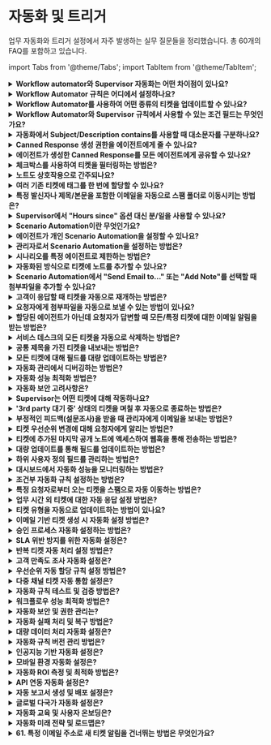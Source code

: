 # 자동화 및 트리거

업무 자동화와 트리거 설정에서 자주 발생하는 실무 질문들을 정리했습니다. 총 60개의 FAQ를 포함하고 있습니다.

import Tabs from '@theme/Tabs';
import TabItem from '@theme/TabItem';

<details>
<summary><strong>Workflow automator와 Supervisor 자동화는 어떤 차이점이 있나요?</strong></summary>

<div>

**Workflow Automator:**
- 티켓 생성, 업데이트 등 특정 이벤트가 발생할 때 즉시 동작하는 자동화 엔진
- 설정한 조건에 맞는 상황에서 자동으로 지정된 액션을 실행

**Supervisor 자동화:**
- 모든 티켓을 1시간마다 스캔하여 동작
- 시간 경과에 따른 자동화 처리에 특화
- "일정 시간 후" 조건을 기반으로 한 업데이트에 활용

</div>
</details>

<details>
<summary><strong>Workflow Automator 규칙은 어디에서 설정하나요?</strong></summary>

<div>

Workflow Automator 설정 방법:

1. **Admin** > **Automation & Productivity** > **Automation** > **Workflow Automator**로 이동
2. **New Rule** 클릭하여 새 규칙 생성
3. 이벤트, 조건, 액션 설정
4. 규칙 저장 후 활성화

</div>
</details>

<details>
<summary><strong>Workflow Automator를 사용하여 어떤 종류의 티켓을 업데이트할 수 있나요?</strong></summary>

<div>

Workflow Automator로 다음과 같은 티켓 업데이트가 가능합니다:

- **상태 변경**: 열림, 진행중, 해결됨 등
- **우선순위 설정**: 낮음, 보통, 높음, 긴급
- **담당자 지정**: 특정 에이전트나 그룹에 할당
- **카테고리 설정**: 사전 정의된 카테고리로 분류
- **태그 추가**: 식별 및 필터링용 태그
- **사용자 정의 필드 업데이트**: 비즈니스 요구에 맞는 필드
- **노트 추가**: 공개 또는 비공개 노트
- **이메일 알림 발송**: 관련자에게 알림

</div>
</details>

<details>
<summary><strong>Workflow Automator와 Supervisor 규칙에서 사용할 수 있는 조건 필드는 무엇인가요?</strong></summary>

<div>

주요 조건 필드들:

**티켓 관련:**
- Subject (제목)
- Description (설명)  
- Status (상태)
- Priority (우선순위)
- Category (카테고리)
- Sub-category (하위 카테고리)
- Source (소스)
- Tags (태그)

**요청자 관련:**
- Requester Email (요청자 이메일)
- Requester Department (요청자 부서)
- Requester Location (요청자 위치)

**에이전트 관련:**
- Agent (담당 에이전트)
- Agent Group (에이전트 그룹)

**시간 관련:**
- Created Date (생성일)
- Updated Date (업데이트일)
- Hours since last update (마지막 업데이트 이후 시간)

</div>
</details>

<details>
<summary><strong>자동화에서 Subject/Description contains를 사용할 때 대소문자를 구분하나요?</strong></summary>

<div>

네, "Subject/Description contains" 조건을 사용할 때 입력한 텍스트는 **대소문자를 구분**합니다.

예를 들어:
- "Password" 와 "password"는 서로 다른 것으로 인식됩니다
- "Reset" 와 "reset"도 다르게 처리됩니다

대소문자 구분 없이 검색하려면 가능한 모든 변형을 조건에 포함하거나, "Has any of these words" 옵션을 고려해보세요.

</div>
</details>

<details>
<summary><strong>Canned Response 생성 권한을 에이전트에게 줄 수 있나요?</strong></summary>

<div>

네, 가능합니다:

**개인 Canned Response:**
- SD agent 역할을 가진 에이전트는 개인용 canned response를 생성할 수 있습니다

**공용 Canned Response 관리:**
- 일부 에이전트에게 헬프데스크용 canned response 생성 권한을 주려면:
  1. 사용자 정의 역할을 생성합니다
  2. "Manage Canned responses" 권한을 부여합니다
  3. 해당 역할을 원하는 에이전트에게 할당합니다

</div>
</details>

<details>
<summary><strong>에이전트가 생성한 Canned Response를 모든 에이전트에게 공유할 수 있나요?</strong></summary>

<div>

네, 관리자는 Canned Response의 가시성 설정을 기반으로 공유할 수 있습니다:

- **가시성 설정에 따라** 관리자가 특정 에이전트 그룹이나 모든 에이전트와 공유 가능
- 자세한 정보는 [Canned Response 생성 가이드](https://support.freshservice.com/support/solutions/articles/157147-creating-common-reply-templates-with-canned-responses)를 참조하세요

</div>
</details>

<details>
<summary><strong>체크박스를 사용하여 티켓을 필터링하는 방법은?</strong></summary>

<div>

체크박스를 사용한 티켓 필터링 방법:

1. **Tickets** 아이콘을 클릭하고 **List**를 선택합니다
2. 티켓 목록 페이지 오른쪽의 **Filter section**에서 검색 옵션을 찾습니다
3. 필터 기준에 따라 해당 체크박스를 클릭합니다
4. **Apply filters**를 클릭하여 필터링된 티켓을 확인합니다

자세한 필터 뷰 생성 정보는 [티켓 필터링 가이드](https://support.freshservice.com/en/support/solutions/articles/154774)를 참조하세요.

</div>
</details>

<details>
<summary><strong>노트도 상호작용으로 간주되나요?</strong></summary>

<div>

네, **요청자에게 보이는 모든 커뮤니케이션은 상호작용으로 간주됩니다**.

예시:
- 에이전트가 티켓에 공개 노트를 추가하여 요청자에게 추가 정보를 요청
- 요청자가 에이전트의 노트에 응답
- 이 모든 과정이 상호작용으로 기록됩니다

이는 요청자와 에이전트 간의 커뮤니케이션 기록을 추적하고, 티켓에서 발생한 모든 상호작용의 명확한 기록을 제공하는 데 도움이 됩니다.

</div>
</details>

<details>
<summary><strong>여러 기존 티켓에 태그를 한 번에 할당할 수 있나요?</strong></summary>

<div>

네, 가능합니다:

1. 티켓 목록 뷰에서 티켓을 필터링합니다
2. **대량 작업(Bulk actions)**을 사용합니다
3. **한 번에 최대 30개 티켓**에 태그를 설정할 수 있습니다

이 기능을 통해 여러 티켓을 효율적으로 관리하고 분류할 수 있습니다.

</div>
</details>

<details>
<summary><strong>특정 발신자나 제목/본문을 포함한 이메일을 자동으로 스팸 폴더로 이동시키는 방법은?</strong></summary>

<div>

이메일을 스팸 폴더로 자동 이동시키려면 Workflow Automator를 생성하세요:

1. **Admin** > **Automation & Productivity** > **Automation** > **Workflow Automator**로 이동
2. 이벤트를 **Ticket is Raised**로 설정
3. 조건 섹션에서:
   - **Subject or Description, contains** (또는 **Has any of these words**)를 설정하고 해당 키워드 제공
   - 특정 이메일 주소로 필터링하려면: **Requester fields.Requester email**, **is** - 특정 이메일 주소 제공
4. 액션 섹션에서 **Mark ticket as Spam** 선택

이 규칙에 따라 지정된 키워드가 포함된 이메일이 스팸으로 표시됩니다.

</div>
</details>

<details>
<summary><strong>Supervisor에서 "Hours since" 옵션 대신 분/일을 사용할 수 있나요?</strong></summary>

<div>

아니요, Supervisor 규칙 조건에서는 **분/일 단위를 제공할 수 없습니다**.

이유:
- Supervisor는 **매시간 실행**되므로
- 조건은 시간의 배수로 제공되어야 합니다

따라서 모든 조건은 시간 단위로만 설정할 수 있습니다.

</div>
</details>

<details>
<summary><strong>Scenario Automation이란 무엇인가요?</strong></summary>

<div>

Scenario Automation은 **한 번의 클릭으로 여러 티켓 업데이트를 수행**할 수 있는 기능입니다.

**용도:**
- 반복되는 시나리오를 빠르게 처리
- 여러 작업을 한 번에 실행

**예시:**
- "티켓을 인시던트로 표시"
- "인시던트 관리팀에 할당"
- 이 모든 작업을 한 번의 클릭으로 수행

</div>
</details>

<details>
<summary><strong>에이전트가 개인 Scenario Automation을 설정할 수 있나요?</strong></summary>

<div>

네, 가능합니다:

자동화 생성 시 **Available for** 옵션에서 가시성을 **"Myself"**로 설정하면 개인용 시나리오 자동화를 만들 수 있습니다.

이를 통해 각 에이전트는 자신만의 맞춤형 자동화 워크플로우를 구성할 수 있습니다.

</div>
</details>

<details>
<summary><strong>관리자로서 Scenario Automation을 설정하는 방법은?</strong></summary>

<div>

관리자 Scenario Automation 설정 단계:

1. **Admin** > **Automations & Productivity** > **Automations** > **Scenario Automator**로 이동
2. **New Rule** 버튼 클릭
3. 시나리오 **이름**과 **설명** 제공
4. 자동화가 수행할 **액션** 선택
   - 예: 티켓 우선순위를 "높음"으로 설정, "서비스데스크 모니터링팀"에 할당
5. **가시성** 설정:
   - "Myself": 개인용
   - "All agents": 모든 에이전트
   - "Agents in group": 특정 그룹 에이전트만
6. **Save** 클릭

자세한 정보는 [시나리오 자동화 생성 가이드](https://support.freshservice.com/en/support/solutions/articles/157144)를 참조하세요.

</div>
</details>

<details>
<summary><strong>시나리오를 특정 에이전트로 제한하는 방법은?</strong></summary>

<div>

시나리오 제한 방법:

1. **특정 에이전트 그룹으로 제한**: 시나리오 가시성을 특정 에이전트 그룹으로 설정
2. **개인용으로 설정**: 시나리오를 자신에게만 보이도록 설정하여 다른 에이전트가 볼 수 없게 함

이를 통해 시나리오 접근 권한을 세밀하게 제어할 수 있습니다.

</div>
</details>

<details>
<summary><strong>자동화된 방식으로 티켓에 노트를 추가할 수 있나요?</strong></summary>

<div>

네, Workflow Automator를 사용하여 가능합니다:

1. 조건을 구성합니다
2. 액션에서 **"Add a Note"**를 설정합니다
3. 노트 유형을 선택할 수 있습니다:
   - **공개 노트**: 요청자가 볼 수 있음
   - **비공개 노트**: 에이전트만 볼 수 있음

이를 통해 특정 조건이 충족될 때 자동으로 노트가 추가됩니다.

</div>
</details>

<details>
<summary><strong>Scenario Automation에서 "Send Email to..." 또는 "Add Note"를 선택할 때 첨부파일을 추가할 수 있나요?</strong></summary>

<div>

아니요, **시나리오 자동화를 통해 이메일을 보내거나 노트를 추가할 때는 첨부파일이 지원되지 않습니다**.

첨부파일이 필요한 경우 수동으로 처리하거나 다른 방법을 고려해야 합니다.

</div>
</details>

<details>
<summary><strong>고객이 응답할 때 티켓을 자동으로 재개하는 방법은?</strong></summary>

<div>

Freshservice에는 **기본 시스템 규칙**이 있어 요청자가 티켓에 응답할 때 자동으로 티켓을 재개합니다.

이 규칙은 다음에서 확인할 수 있습니다:
**Admin** > **Workflow Automator** > **"Reopen tickets when the requester responds"**

이 기본 규칙이 활성화되어 있으면 고객 응답 시 자동으로 티켓이 재개됩니다.

</div>
</details>

<details>
<summary><strong>요청자에게 첨부파일을 자동으로 보낼 수 있는 방법이 있나요?</strong></summary>

<div>

네, **Canned Response**를 사용하여 가능합니다:

1. Canned Response 생성 시 첨부파일 업로드 옵션을 지원합니다
2. 에이전트가 티켓에 해당 Canned Response를 삽입하면:
   - 이메일과 함께 첨부파일이 전송됩니다
   - Canned Response에 포함된 첨부파일이 자동으로 포함됩니다

이 방법을 통해 자주 사용되는 첨부파일을 효율적으로 전송할 수 있습니다.

</div>
</details>

<details>
<summary><strong>할당된 에이전트가 아닌데 요청자가 답변할 때 모든/특정 티켓에 대한 이메일 알림을 받는 방법은?</strong></summary>

<div>

특정 티켓에 **Watcher**로 추가되면 이메일 알림을 받을 수 있습니다:

1. 티켓 내부의 **별 아이콘**을 클릭합니다
2. 이렇게 하면 해당 티켓의 Watcher로 추가됩니다
3. 할당된 에이전트가 아니어도 티켓의 모든 업데이트에 대해 이메일로 자동 알림을 받습니다

이는 특정 티켓을 모니터링하거나 관심 있는 이슈를 추적할 때 유용합니다.

</div>
</details>

<details>
<summary><strong>서비스 데스크의 모든 티켓을 자동으로 삭제하는 방법은?</strong></summary>

<div>

헬프데스크에서 티켓을 삭제하는 4가지 방법:

## 1. 대량 업데이트
1. **티켓 목록 뷰**로 이동하여 삭제할 티켓 선택
2. ... 메뉴에서 **Delete** 클릭
3. 작업을 **확인**하면 선택된 티켓들이 삭제됩니다

**참고**: 대량 업데이트로는 최대 30개 티켓까지 삭제 가능합니다.

## 2. Supervisor 규칙
1. **Admin** > **Automation & Productivity** > **Automation** > **Supervisor Rules** 클릭
2. **New Rule** 버튼 선택
3. 규칙의 **이름**과 **설명** 입력
4. 이 규칙의 트리거가 될 **조건** 생성
5. 모든 조건이 일치해야 하는지 또는 하나의 조건만으로 충분한지 지정
6. **Action** 섹션에서 드롭다운 목록에서 **Delete the Ticket** 작업 추가
7. 규칙을 **저장**하면 일치하는 모든 티켓이 삭제됩니다

**참고**: Supervisor는 지난 30일 동안 업데이트된 티켓에 대해 매시간 실행됩니다.

## 3. 예약된 워크플로우
1. **Admin** > **Automation & Productivity** > **Automation** > **Workflow Automator** 클릭
2. **New Workflow** > **Scheduled Workflow** 선택
3. 규칙의 **이름**과 **설명** 입력
4. 특정 시간이나 빈도로 워크플로우 실행 예약
5. 이 규칙의 트리거가 될 **조건** 생성
6. **Action** 섹션에서 드롭다운 목록에서 **Delete the Ticket** 작업 추가
7. 워크플로우를 저장하고 **활성화**하면 일치하는 모든 티켓이 자동으로 삭제됩니다

## 4. API
Freshservice API를 사용하여 티켓을 삭제할 수도 있습니다. [API 문서](https://api.freshservice.com/v2/#delete_a_ticket)를 참조하세요.

</div>
</details>

<details>
<summary><strong>공통 제목을 가진 티켓을 내보내는 방법은?</strong></summary>

<div>

시스템에서 공통 제목을 가진 모든 티켓을 자동으로 내보내는 것은 불가능하지만, 다음과 같은 방법을 사용할 수 있습니다:

1. **목록 뷰에서 모든 티켓을 내보냅니다**
2. **결과 내보내기 파일에서** 원하는 제목을 가진 티켓들을 필터링합니다

이 방법을 통해 특정 제목 패턴을 가진 티켓들을 식별하고 관리할 수 있습니다.

</div>
</details>

<details>
<summary><strong>모든 티켓에 대해 필드를 대량 업데이트하는 방법은?</strong></summary>

<div>

모든 티켓의 필드를 대량 업데이트하는 방법:

1. **티켓 목록 뷰**로 이동합니다
2. 업데이트할 **티켓들을 선택**합니다 (최대 30개)
3. **대량 작업** 메뉴를 사용합니다
4. 변경하고자 하는 **필드를 선택하고 새 값을 설정**합니다
5. **변경사항을 적용**합니다

**제한사항**: 한 번에 최대 30개 티켓만 대량 업데이트가 가능합니다.

더 많은 티켓을 처리해야 하는 경우 Supervisor 규칙이나 예약된 워크플로우를 고려하세요.

</div>
</details>

<details>
<summary><strong>자동화 관리에서 디버깅하는 방법은?</strong></summary>

<div>

자동화 디버깅을 위한 방법들:

## 1. 자동화 로그 확인
- **Admin** > **Automation & Productivity** > **Automation**에서 각 자동화 규칙의 실행 로그를 확인합니다

## 2. 테스트 티켓 생성
- 자동화 조건을 만족하는 테스트 티켓을 생성하여 규칙이 올바르게 작동하는지 확인합니다

## 3. 조건 검토
- 자동화 규칙의 조건이 너무 제한적이거나 넓지 않은지 확인합니다
- 대소문자 구분, 정확한 텍스트 매칭 등을 점검합니다

## 4. 순서와 우선순위
- 여러 자동화 규칙이 동시에 적용될 때의 실행 순서를 확인합니다

## 5. 권한 확인
- 자동화를 실행하는 데 필요한 권한이 올바르게 설정되어 있는지 확인합니다

</div>
</details>

<details>
<summary><strong>자동화 성능 최적화 방법은?</strong></summary>

<div>

자동화 성능을 최적화하는 방법들:

## 1. 조건 최적화
- **구체적인 조건 사용**: 너무 광범위한 조건보다는 구체적인 조건을 설정합니다
- **필요한 조건만 추가**: 불필요한 조건은 제거하여 처리 속도를 향상시킵니다

## 2. 자동화 수 관리
- **중복 자동화 제거**: 비슷한 기능의 자동화는 통합합니다
- **사용하지 않는 자동화 비활성화**: 더 이상 필요하지 않은 규칙은 비활성화합니다

## 3. 실행 시점 최적화
- **Workflow Automator**: 즉시 실행이 필요한 작업
- **Supervisor**: 시간 기반 처리가 적합한 작업
- **Scheduled Workflow**: 정기적인 대량 처리 작업

## 4. 모니터링
- 정기적으로 자동화 로그를 검토하여 성능 이슈를 식별합니다
- 처리 시간이 오래 걸리는 규칙을 찾아 최적화합니다

</div>
</details>

<details>
<summary><strong>자동화 보안 고려사항은?</strong></summary>

<div>

자동화 설정 시 보안 고려사항:

## 1. 권한 관리
- **최소 권한 원칙**: 자동화에 필요한 최소한의 권한만 부여합니다
- **역할 기반 접근**: 사용자 역할에 따라 자동화 설정 권한을 제한합니다

## 2. 데이터 보호
- **민감한 정보 처리**: 자동화를 통해 민감한 데이터가 노출되지 않도록 주의합니다
- **로깅 제한**: 중요한 정보가 로그에 기록되지 않도록 설정합니다

## 3. 액세스 제어
- **Scenario Automation 가시성**: 적절한 에이전트 그룹에만 접근 권한을 부여합니다
- **관리자 승인**: 중요한 자동화는 관리자 승인 후 활성화합니다

## 4. 모니터링
- **자동화 활동 추적**: 누가 언제 어떤 자동화를 실행했는지 모니터링합니다
- **이상 행동 감지**: 비정상적인 자동화 실행 패턴을 식별합니다

## 5. 백업과 복구
- **자동화 설정 백업**: 중요한 자동화 설정을 정기적으로 백업합니다
- **복구 계획**: 자동화 오작동 시 신속한 복구 방안을 준비합니다

</div>
</details>

<details>
<summary><strong>Supervisor는 어떤 티켓에 대해 작동하나요?</strong></summary>

<div>

Supervisor는 다음 조건을 만족하는 티켓에 대해 작동합니다:

- **지난 30일 동안 업데이트된** 모든 티켓
- **Supervisor 규칙의 조건을 충족**하는 티켓

Supervisor는 매시간 실행되어 이러한 조건을 확인하고 해당하는 티켓에 지정된 액션을 수행합니다.

</div>
</details>

<details>
<summary><strong>'3rd party 대기 중' 상태의 티켓을 며칠 후 자동으로 종료하는 방법은?</strong></summary>

<div>

다음과 같이 Supervisor 규칙을 생성할 수 있습니다:

1. 티켓의 **상태를 확인하는 조건** 추가
2. **에이전트가 응답한 지 얼마나 되었는지 확인하는 추가 조건** 설정
3. 액션을 **"Close the ticket"**으로 설정

이를 통해 특정 기간 동안 응답이 없는 'Waiting on 3rd party' 상태의 티켓을 자동으로 종료할 수 있습니다.

</div>
</details>

<details>
<summary><strong>부정적인 피드백(설문조사)을 받을 때 관리자에게 이메일을 보내는 방법은?</strong></summary>

<div>

Workflow Automator에서 다음과 같이 설정할 수 있습니다:

1. **Admin** → **Workflow Automator** → **New ticket automator**로 이동
2. 이벤트를 **"Customer Satisfaction rating is Negative"**로 설정
3. 액션 블록을 추가하고 **"Send email to agent"** 선택
4. 관리자의 프로필을 선택

이렇게 설정하면 고객 만족도 평가가 부정적일 때 자동으로 관리자에게 알림이 전송됩니다.

</div>
</details>

<details>
<summary><strong>티켓 우선순위 변경에 대해 요청자에게 알리는 방법은?</strong></summary>

<div>

다음 단계를 따라 자동화 규칙을 설정하세요:

1. **Admin** > **Automation & Productivity** > **Automation** > **Workflow Automator** → **New automator**로 이동
2. **Event based automator** 옵션 선택
3. **Event**를 **"Priority is changed from Any to Any"**로 설정
4. **액션** 블록을 추가하고 **"Send email to Requester"** 선택
5. 요청자에게 전송할 이메일 알림 내용을 설정
6. 규칙을 **활성화**

<img src="https://s3.amazonaws.com/cdn.freshdesk.com/data/helpdesk/attachments/production/50008056154/original/ftIh5yMfV4kU2Ksfas5Mh4vH_XQCxI2eqg.gif?1680774611" style={{width: "auto"}} className="fr-dib" alt="Notifying the requester about a change in ticket priority." />

</div>
</details>

<details>
<summary><strong>티켓에 추가된 마지막 공개 노트에 액세스하여 웹훅을 통해 전송하는 방법은?</strong></summary>

<div>

웹훅을 사용하여 티켓에 추가된 마지막 공개 노트에 액세스하려면:

**`{`{`ticket.latest_public_comment`}`}` 플레이스홀더**를 웹훅 페이로드에 사용하세요.

웹훅이 트리거될 때 이 플레이스홀더가 티켓에 추가된 마지막 공개 노트로 교체되어 해당 정보가 페이로드에 포함됩니다.

<img src="https://s3.amazonaws.com/cdn.freshdesk.com/data/helpdesk/attachments/production/50008256214/original/qjMeAb70frdfDVOeGUoebDrIFMXbqXDR_A.gif?1683090136" style={{width: "698px", display: "block", float: "none", verticalAlign: "top", margin: "5px auto", textAlign: "center"}} className="fr-dib" alt="Accessing the last added public note to a ticket via webhook" />

**예시 사용 사례:**
공개 노트가 티켓에 추가될 때마다 Slack 채널에 알림을 보내는 웹훅에서 `{`{`ticket.latest_public_comment`}`}` 플레이스홀더를 페이로드에 포함하면 마지막 공개 노트가 알림에 포함됩니다.

이를 통해 팀이 시스템 간 전환 없이 Freshservice의 최신 개발 사항을 파악할 수 있습니다.

</div>
</details>

<details>
<summary><strong>대량 업데이트를 통해 필드를 업데이트하는 방법은?</strong></summary>

<div>

필드를 대량 업데이트하는 방법:

1. **티켓 목록 뷰**로 이동합니다
2. 업데이트할 **최대 30개의 티켓을 선택**합니다
3. **대량 작업(Bulk Actions)** 메뉴를 클릭합니다
4. 업데이트하고자 하는 **필드를 선택**하고 **새 값을 입력**합니다
5. **변경사항을 적용**합니다

**제한사항**: 한 번에 최대 30개 티켓까지만 대량 업데이트할 수 있습니다.

대량 업데이트를 통해 다음과 같은 필드들을 수정할 수 있습니다:
- 상태 (Status)
- 우선순위 (Priority)  
- 담당자 (Agent)
- 그룹 (Group)
- 태그 (Tags)
- 사용자 정의 필드

</div>
</details>

<details>
<summary><strong>하위 사용자 정의 필드를 관리하는 방법은?</strong></summary>

<div>

하위 사용자 정의 필드 관리:

## 1. 종속 필드 설정
- **상위 필드**와 **하위 필드** 간의 종속 관계를 설정합니다
- 상위 필드의 값에 따라 하위 필드의 옵션이 동적으로 변경됩니다

## 2. 조건부 표시
- 특정 조건이 충족될 때만 하위 필드가 표시되도록 설정할 수 있습니다
- 폼의 복잡성을 줄이고 사용자 경험을 개선합니다

## 3. 비즈니스 규칙 적용
- 하위 필드에 대한 유효성 검사 및 자동화 규칙을 설정합니다
- 데이터 일관성을 보장하고 오류를 방지합니다

## 4. 업데이트 및 유지보수
- 정기적으로 하위 필드의 옵션과 규칙을 검토하고 업데이트합니다
- 비즈니스 요구사항 변경에 따라 적절히 조정합니다

</div>
</details>

<details>
<summary><strong>대시보드에서 자동화 성능을 모니터링하는 방법은?</strong></summary>

<div>

자동화 성능 모니터링을 위한 대시보드 활용:

## 1. 자동화 실행 메트릭
- **실행 횟수**: 각 자동화 규칙의 실행 빈도 추적
- **성공률**: 성공적으로 완료된 자동화의 비율
- **오류율**: 실패한 자동화 실행의 비율과 원인

## 2. 티켓 처리 효율성
- **자동화를 통한 티켓 처리 시간 단축**
- **수동 개입이 필요한 티켓 비율**
- **자동화로 해결된 티켓 비율**

## 3. 성능 지표
- **평균 응답 시간**: 자동화를 통한 티켓 응답 속도
- **해결 시간**: 자동화가 티켓 해결에 미치는 영향
- **고객 만족도**: 자동화된 프로세스에 대한 고객 피드백

## 4. 리소스 사용률
- **시스템 리소스 사용량**: 자동화로 인한 시스템 부하
- **에이전트 시간 절약**: 자동화를 통해 절약된 에이전트 작업 시간

</div>
</details>

<details>
<summary><strong>조건부 자동화 규칙 설정하는 방법은?</strong></summary>

<div>

조건부 자동화 규칙 설정 방법:

## 1. 복합 조건 설정
- **AND 조건**: 모든 조건이 충족되어야 실행
- **OR 조건**: 하나 이상의 조건이 충족되면 실행
- 복잡한 비즈니스 로직 구현 가능

## 2. 조건 유형
**필드 기반 조건:**
- 티켓 필드 값 확인
- 사용자 정의 필드 값 확인
- 시간 기반 조건

**상태 기반 조건:**
- 티켓 상태 변경 감지
- 우선순위 변경 감지
- 담당자 변경 감지

## 3. 중첩 조건
- 조건 그룹을 만들어 복잡한 로직 구성
- 괄호를 사용한 조건 우선순위 설정
- 다단계 조건 검증

## 4. 동적 조건
- 플레이스홀더를 사용한 동적 값 비교
- 현재 시간과 필드 값 비교
- 계산된 값을 조건으로 사용

## 5. 예외 처리
- 조건 불일치 시 대체 액션 설정
- 오류 발생 시 알림 설정
- 조건 평가 실패 시 로깅

</div>
</details>

<details>
<summary><strong>특정 요청자로부터 오는 티켓을 스팸으로 자동 이동하는 방법은?</strong></summary>

<div>

특정 요청자의 티켓을 스팸으로 자동 이동하는 방법:

## 1. 요청자 삭제 방법
가장 간단한 방법은 요청자 페이지에서 해당 요청자를 삭제하는 것입니다. 삭제 후 해당 사용자의 모든 이메일이 자동으로 스팸으로 리디렉션됩니다.

## 2. 워크플로우 자동화 구성
**자동화 규칙 설정:**
- 관리자 > 자동화 및 생산성 > 자동화 > 워크플로우 자동화 > 새 자동화
- 이벤트: "티켓이 생성됨"으로 설정
- 조건 블록 추가: "티켓 필드.발신 이메일이 [요청자 이메일 주소]"
- 액션 블록 추가: "스팸으로 표시" 선택
- 워크플로우 저장 및 활성화

## 3. 자동화 효과
이 설정이 완료되면 지정된 요청자의 이메일 주소에서 티켓이 생성될 때마다 자동으로 스팸으로 표시됩니다.

## 4. 활용 사례
- 스팸 티켓 자동 필터링
- 빈번한 스팸 요청자 식별 및 자동 처리
- 시스템 자동화를 통한 관리 효율성 향상

## 5. 추가 고려사항
- 정당한 요청자가 실수로 차단되지 않도록 주의
- 정기적인 스팸 규칙 검토 필요
- 차단된 요청자에 대한 대안 연락 방법 제공

</div>
</details>

<details>
<summary><strong>업무 시간 외 티켓에 대한 자동 응답 설정 방법은?</strong></summary>

<div>

업무 시간 외 티켓에 대한 자동 응답 설정:

## 1. 자동화 워크플로우 생성
**기본 설정:**
- 관리자 > 자동화 및 생산성 > 자동화 > 새 자동화 > 이벤트 기반 워크플로우
- 이벤트: "티켓이 생성됨"으로 설정
- 조건 블록을 워크플로우에 드래그 앤 드롭

## 2. 조건 설정
**업무 시간 외 조건:**
- "티켓 필드.업무 시간 외에 생성됨" 조건 설정
- 해당 조건 선택 및 구성

## 3. 액션 설정
**자동 응답 구성:**
- 액션 블록 추가: "요청자에게 이메일 발송" 선택
- 브랜드 보이스에 맞게 자동 응답 메시지 커스터마이징
- 업무 시간 중 응답 예정임을 안내하는 내용 포함

## 4. 워크플로우 활성화
- 워크플로우 저장 및 활성화
- 설정 완료 후 업무 시간 외 생성된 티켓에 자동 응답 발송

## 5. 메시지 효과
고객은 문의가 접수되었으며 업무 시간 중에 처리될 예정임을 즉시 확인할 수 있어 브랜드 신뢰도가 향상됩니다.

## 6. 추가 고려사항
- 업무 시간 설정의 정확성 확인
- 긴급 상황 대응 방법 안내
- 다국가 서비스 시 시간대 고려

</div>
</details>

<details>
<summary><strong>티켓 유형을 자동으로 업데이트하는 방법이 있나요?</strong></summary>

<div>

티켓 유형 자동 업데이트를 위한 다양한 방법:

## 1. 수퍼바이저 규칙 사용
**자동 실행 규칙:**
- Freshservice에서 수퍼바이저 규칙 생성
- 규칙에 대한 조건 및 티켓 유형 업데이트 액션 지정
- 규칙 저장 및 활성화

**제한사항:**
- 지난 30일 내에 생성되거나 업데이트된 티켓에만 적용
- 매시간 자동 실행되는 규칙

## 2. 예약된 워크플로우 사용
**정기 실행 워크플로우:**
- Freshservice에서 예약된 워크플로우 생성
- 워크플로우에 대한 조건 및 티켓 유형 업데이트 액션 지정
- 워크플로우 저장 및 활성화

**제한사항:**
- 기본 조건 노드에 "모든/일부 조건 일치" 없음
- 기본 조건에 대해 NO 조건 액션 노드 구성 불가
- 삭제된 자산, 6개월 이상 업데이트되지 않은 티켓 등 제외

## 3. 시나리오 자동화 사용
**수동 실행 자동화:**
- 티켓 유형 업데이트를 위한 시나리오 자동화 생성
- 티켓 목록 보기에서 업데이트할 티켓 선택
- 해당 티켓에 실행할 시나리오 자동화 선택
- "시나리오 실행" 클릭

## 4. 기본 유형 할당 규칙
**Freshservice 기본 동작:**
- 이메일 및 새 인시던트 양식: "인시던트" 유형 할당
- 서비스 카탈로그에서 생성: "서비스 요청" 유형 할당

## 5. 자동화 전략
- 티켓 내용 분석을 통한 자동 분류
- 요청자 정보 기반 유형 할당
- 시간대별 자동 유형 조정

</div>
</details>

<details>
<summary><strong>이메일 기반 티켓 생성 시 자동화 설정 방법은?</strong></summary>

<div>

이메일 기반 티켓 생성 자동화 설정:

## 1. 이메일 파싱 규칙
**제목 기반 분류:**
- 이메일 제목의 키워드를 분석하여 자동 분류
- 긴급도, 카테고리, 담당 부서 자동 할당
- 정규식을 활용한 복잡한 패턴 매칭

## 2. 발신자 정보 활용
**발신자 기반 자동화:**
- 이메일 도메인별 자동 라우팅
- VIP 고객 자동 식별 및 우선순위 설정
- 내부/외부 이메일 구분 처리

## 3. 내용 분석 자동화
**이메일 본문 분석:**
- 키워드 기반 자동 태깅
- 첨부파일 유형별 자동 분류
- 언어 감지 및 자동 할당

## 4. 워크플로우 설정
**이벤트 기반 자동화:**
- "이메일로 티켓 생성됨" 이벤트 활용
- 조건부 액션 설정
- 다단계 승인 프로세스 구성

## 5. 자동 응답 설정
**즉시 응답 시스템:**
- 접수 확인 이메일 자동 발송
- 예상 처리 시간 안내
- 추가 정보 요청 자동화

## 6. 품질 관리
- 자동 분류 정확도 모니터링
- 예외 케이스 수동 검토
- 규칙 지속적 개선

</div>
</details>

<details>
<summary><strong>승인 프로세스 자동화 설정하는 방법은?</strong></summary>

<div>

승인 프로세스 자동화 설정 방법:

## 1. 승인 워크플로우 생성
**기본 설정:**
- 관리자 > 승인 > 새 승인 프로세스 생성
- 승인 대상 모듈 선택 (티켓, 변경 요청, 자산 등)
- 승인 조건 및 승인자 지정

## 2. 조건부 승인 설정
**조건 기반 승인:**
- 금액 기준 승인 (예: 1000달러 이상)
- 카테고리별 승인 (하드웨어, 소프트웨어 등)
- 우선순위별 승인 (긴급, 높음 등)

## 3. 다단계 승인 구성
**순차 승인 프로세스:**
- 1차 승인자: 직속 상사
- 2차 승인자: 부서장
- 최종 승인자: 경영진
- 각 단계별 승인 조건 설정

## 4. 자동 에스컬레이션
**시간 기반 에스컬레이션:**
- 승인 대기 시간 초과 시 자동 에스컬레이션
- 대체 승인자 자동 할당
- 긴급 승인 경로 설정

## 5. 알림 및 추적
**실시간 알림:**
- 승인 요청 즉시 알림
- 승인 상태 변경 알림
- 승인 완료 및 거부 알림

## 6. 보고 및 분석
- 승인 소요 시간 분석
- 승인률 및 거부율 추적
- 병목 구간 식별 및 개선

</div>
</details>

<details>
<summary><strong>SLA 위반 방지를 위한 자동화 설정은?</strong></summary>

<div>

SLA 위반 방지 자동화 설정:

## 1. SLA 정책 설정
**기본 SLA 구성:**
- 우선순위별 응답 시간 설정
- 해결 시간 목표 정의
- 업무 시간 및 휴일 설정

## 2. 조기 경고 시스템
**예방적 알림:**
- SLA 기한 50% 도달 시 1차 알림
- SLA 기한 80% 도달 시 2차 경고
- SLA 기한 95% 도달 시 긴급 알림

## 3. 자동 에스컬레이션
**단계별 에스컬레이션:**
- 1차: 담당자에게 알림
- 2차: 팀 리더에게 에스컬레이션
- 3차: 관리자에게 긴급 에스컬레이션

## 4. 자동 재할당
**동적 할당 시스템:**
- 담당자 부재 시 자동 재할당
- 업무량 기반 스마트 배분
- 전문성 매칭 자동 할당

## 5. 실시간 모니터링
**대시보드 알림:**
- SLA 위반 위험 티켓 실시간 표시
- 팀별 SLA 성과 모니터링
- 트렌드 분석 및 예측

## 6. 자동 액션
**위반 방지 액션:**
- 우선순위 자동 상향 조정
- 추가 리소스 자동 할당
- 고객 커뮤니케이션 자동화

</div>
</details>

<details>
<summary><strong>반복 티켓 자동 처리 설정 방법은?</strong></summary>

<div>

반복 티켓 자동 처리 설정:

## 1. 반복 패턴 인식
**유사성 감지:**
- 제목 유사도 분석
- 내용 키워드 매칭
- 요청자 패턴 분석

## 2. 자동 분류 규칙
**반복 티켓 식별:**
- 지난 30일 내 유사 티켓 검색
- 동일 요청자의 반복 문의 감지
- 카테고리별 반복 패턴 분석

## 3. 자동 처리 액션
**효율적 처리:**
- 기존 해결책 자동 제시
- FAQ 링크 자동 전송
- 템플릿 응답 자동 적용

## 4. 지식베이스 연동
**자동 검색 및 제안:**
- 관련 문서 자동 검색
- 해결 방법 자동 제안
- 셀프 서비스 유도

## 5. 학습 및 개선
**AI 기반 최적화:**
- 해결 패턴 학습
- 정확도 지속 개선
- 새로운 반복 패턴 발견

## 6. 예외 처리
**복잡한 케이스 관리:**
- 자동 처리 불가 케이스 식별
- 인간 개입 필요 시 자동 할당
- 품질 검증 프로세스

</div>
</details>

<details>
<summary><strong>고객 만족도 조사 자동화 설정은?</strong></summary>

<div>

고객 만족도 조사 자동화 설정:

## 1. 조사 트리거 설정
**자동 발송 조건:**
- 티켓 해결 완료 시 자동 발송
- 24시간 후 자동 발송 (재고려 시간 제공)
- 특정 카테고리 완료 시에만 발송

## 2. 설문 템플릿 구성
**효과적인 질문 설계:**
- 5점 척도 만족도 평가
- 서비스 품질 세부 항목
- 자유 의견 수집 필드

## 3. 개인화된 조사
**맞춤형 설문:**
- 서비스 유형별 맞춤 질문
- 고객 등급별 차별화
- 이전 피드백 반영

## 4. 자동 분석 시스템
**실시간 분석:**
- 평점 자동 집계
- 부정 피드백 즉시 알림
- 트렌드 분석 리포트

## 5. 피드백 액션
**후속 조치 자동화:**
- 낮은 평점 시 자동 에스컬레이션
- 개선 요청 사항 자동 티켓 생성
- 감사 메시지 자동 발송

## 6. 성과 측정
**KPI 모니터링:**
- 응답률 추적
- 만족도 추이 분석
- 개선 효과 측정

</div>
</details>

<details>
<summary><strong>우선순위 자동 할당 규칙 설정 방법은?</strong></summary>

<div>

우선순위 자동 할당 규칙 설정:

## 1. 기본 우선순위 규칙
**기준별 자동 할당:**
- VIP 고객: 자동으로 높음 또는 긴급 할당
- 서비스 중단: 긴급 우선순위 자동 할당
- 일반 문의: 보통 우선순위 기본 할당

## 2. 키워드 기반 우선순위
**내용 분석 자동화:**
- "긴급", "시스템 다운" 키워드 감지 시 높은 우선순위
- "질문", "정보 요청" 키워드 시 낮은 우선순위
- "버그", "오류" 키워드 시 중간 우선순위

## 3. 시간 기반 우선순위
**동적 우선순위 조정:**
- 업무 시간 외 생성 시 우선순위 낮춤
- 연휴 기간 중 긴급 요청 별도 처리
- 마감일 임박 시 우선순위 자동 상승

## 4. 영향도 평가 자동화
**비즈니스 영향 분석:**
- 영향받는 사용자 수 기준 우선순위 할당
- 시스템 중요도별 우선순위 차등 적용
- 매출 영향도 고려한 우선순위 설정

## 5. 에스컬레이션 규칙
**자동 우선순위 상승:**
- 응답 시간 초과 시 우선순위 자동 상승
- 고객 재문의 시 우선순위 증가
- SLA 위험 상황 시 긴급 전환

## 6. 검증 및 조정
**규칙 최적화:**
- 우선순위 할당 정확도 모니터링
- 잘못된 할당 케이스 분석
- 규칙 지속적 개선

</div>
</details>

<details>
<summary><strong>다중 채널 티켓 자동 통합 설정은?</strong></summary>

<div>

다중 채널 티켓 자동 통합 설정:

## 1. 채널 통합 구성
**다양한 입력 경로:**
- 이메일, 웹 포털, 전화, 채팅 통합
- 소셜 미디어 채널 연동
- 모바일 앱 문의 통합

## 2. 고객 식별 자동화
**통합 고객 프로필:**
- 이메일 주소 기반 자동 매칭
- 전화번호 연동 고객 식별
- 소셜 계정 통합 관리

## 3. 중복 티켓 방지
**스마트 중복 감지:**
- 동일 고객의 동시 다중 채널 문의 감지
- 유사 내용 티켓 자동 병합
- 중복 방지 알림 시스템

## 4. 채널별 자동 라우팅
**최적 채널 배정:**
- 문의 유형별 최적 채널 자동 선택
- 담당자 전문성에 따른 자동 할당
- 업무량 균등 배분

## 5. 컨텍스트 보존
**대화 연속성:**
- 채널 간 이동 시 컨텍스트 유지
- 이전 상호작용 내역 자동 연결
- 통합된 고객 여정 추적

## 6. 성과 분석
**채널별 효율성:**
- 채널별 해결률 분석
- 고객 선호 채널 파악
- 최적 채널 믹스 제안

</div>
</details>

<details>
<summary><strong>자동화 규칙 테스트 및 검증 방법은?</strong></summary>

<div>

자동화 규칙 테스트 및 검증 방법:

## 1. 테스트 환경 설정
**안전한 테스트:**
- 별도 테스트 환경 구성
- 프로덕션 데이터 영향 방지
- 테스트 티켓 샘플 준비

## 2. 단계별 테스트
**체계적 검증:**
- 조건 로직 개별 테스트
- 액션 실행 결과 확인
- 예외 상황 시나리오 테스트

## 3. A/B 테스트
**성능 비교:**
- 기존 규칙 vs 새 규칙 비교
- 무작위 그룹 대상 테스트
- 통계적 유의성 검증

## 4. 모니터링 및 로깅
**실행 추적:**
- 규칙 실행 로그 모니터링
- 오류 발생 패턴 분석
- 성능 지표 측정

## 5. 점진적 배포
**위험 최소화:**
- 소규모 그룹 먼저 적용
- 단계적 범위 확대
- 즉시 롤백 계획 준비

## 6. 지속적 검증
**품질 보장:**
- 정기적 규칙 검토
- 비즈니스 요구사항 변화 반영
- 사용자 피드백 수집

</div>
</details>

<details>
<summary><strong>워크플로우 성능 최적화 방법은?</strong></summary>

<div>

워크플로우 성능 최적화 방법:

## 1. 조건 최적화
**효율적 조건 설계:**
- 가장 제한적인 조건을 먼저 배치
- 불필요한 조건 제거
- 복잡한 조건 단순화

## 2. 액션 순서 최적화
**실행 순서 개선:**
- 빠른 액션을 먼저 실행
- 외부 API 호출 최소화
- 병렬 처리 가능한 액션 식별

## 3. 리소스 관리
**시스템 리소스 효율화:**
- 동시 실행 워크플로우 수 제한
- 메모리 사용량 모니터링
- CPU 집약적 작업 스케줄링

## 4. 캐싱 전략
**데이터 접근 최적화:**
- 자주 사용되는 데이터 캐싱
- 중복 조회 방지
- 캐시 무효화 전략

## 5. 모니터링 및 분석
**성능 지표 추적:**
- 실행 시간 측정
- 처리량 모니터링
- 병목 구간 식별

## 6. 아키텍처 개선
**시스템 구조 최적화:**
- 마이크로서비스 아키텍처 적용
- 비동기 처리 활용
- 확장 가능한 설계

</div>
</details>

<details>
<summary><strong>자동화 보안 및 권한 관리는?</strong></summary>

<div>

자동화 보안 및 권한 관리:

## 1. 권한 기반 접근 제어
**세분화된 권한:**
- 역할별 자동화 생성/수정 권한
- 민감한 데이터 접근 제한
- 관리자 승인 필요 액션 정의

## 2. 감사 로그
**완전한 추적성:**
- 모든 자동화 실행 기록
- 데이터 변경 이력 추적
- 사용자 액션 로깅

## 3. 데이터 보호
**민감 정보 보안:**
- 개인정보 자동 마스킹
- 암호화된 데이터 처리
- GDPR/개인정보보호법 준수

## 4. 승인 워크플로우
**다단계 보안:**
- 중요 자동화 변경 시 승인 필요
- 피어 리뷰 프로세스
- 변경 사항 문서화

## 5. 보안 모니터링
**실시간 위협 감지:**
- 비정상적 자동화 실행 패턴 감지
- 권한 상승 시도 모니터링
- 보안 사고 자동 알림

## 6. 컴플라이언스
**규정 준수:**
- 산업별 규정 요구사항 반영
- 정기적 보안 감사
- 컴플라이언스 리포트 생성

</div>
</details>

<details>
<summary><strong>자동화 실패 처리 및 복구 방법은?</strong></summary>

<div>

자동화 실패 처리 및 복구 방법:

## 1. 오류 감지 시스템
**실시간 모니터링:**
- 자동화 실행 상태 실시간 추적
- 오류 발생 즉시 알림
- 실패 패턴 분석

## 2. 자동 재시도 메커니즘
**복원력 있는 실행:**
- 일시적 오류 시 자동 재시도
- 지수 백오프 전략 적용
- 최대 재시도 횟수 제한

## 3. 대체 실행 경로
**폴백 전략:**
- 주 실행 경로 실패 시 대체 경로 실행
- 간소화된 액션으로 대체
- 수동 개입 없이 서비스 연속성 보장

## 4. 상태 복구
**데이터 일관성:**
- 트랜잭션 롤백 기능
- 부분 실행 상태 복구
- 데이터 무결성 검증

## 5. 알림 및 에스컬레이션
**신속한 대응:**
- 즉시 알림 시스템
- 심각도별 에스컬레이션
- 온콜 담당자 자동 호출

## 6. 사후 분석
**지속적 개선:**
- 실패 원인 분석
- 예방 조치 수립
- 자동화 개선 계획

</div>
</details>

<details>
<summary><strong>대량 데이터 처리 자동화 설정은?</strong></summary>

<div>

대량 데이터 처리 자동화 설정:

## 1. 배치 처리 전략
**효율적 대량 처리:**
- 대용량 데이터를 작은 배치로 분할
- 병렬 처리로 성능 향상
- 메모리 사용량 최적화

## 2. 스케줄링 최적화
**리소스 효율적 실행:**
- 시스템 부하가 낮은 시간대 실행
- 우선순위 기반 작업 스케줄링
- 리소스 사용량 모니터링

## 3. 진행 상황 추적
**투명한 처리 현황:**
- 실시간 진행률 표시
- 처리 완료 예상 시간 계산
- 중간 결과 확인 기능

## 4. 오류 처리
**견고한 오류 대응:**
- 개별 레코드 오류로 전체 처리 중단 방지
- 오류 레코드 별도 로깅
- 재처리 가능한 구조 설계

## 5. 성능 모니터링
**처리 효율성 측정:**
- 처리 속도 모니터링
- 시스템 리소스 사용량 추적
- 병목 구간 식별

## 6. 데이터 검증
**품질 보장:**
- 처리 전후 데이터 검증
- 무결성 검사
- 결과 정확성 확인

</div>
</details>

<details>
<summary><strong>자동화 규칙 버전 관리 방법은?</strong></summary>

<div>

자동화 규칙 버전 관리 방법:

## 1. 버전 컨트롤 시스템
**체계적 버전 관리:**
- 각 규칙 변경사항을 버전으로 관리
- 변경 내역 상세 기록
- 브랜치 기반 개발 지원

## 2. 변경 승인 프로세스
**통제된 변경:**
- 변경 요청서 작성
- 피어 리뷰 과정
- 승인자 검토 및 승인

## 3. 테스트 환경 활용
**안전한 배포:**
- 개발 → 테스트 → 프로덕션 순차 배포
- 각 단계별 검증 과정
- 자동화된 테스트 수행

## 4. 롤백 계획
**신속한 복구:**
- 이전 버전으로 즉시 롤백 가능
- 롤백 시나리오 사전 계획
- 데이터 일관성 보장

## 5. 문서화
**명확한 기록 유지:**
- 변경 사유 및 목적 문서화
- 영향 범위 분석
- 사용자 가이드 업데이트

## 6. 자동화된 배포
**효율적 배포 프로세스:**
- CI/CD 파이프라인 구축
- 자동화된 배포 스크립트
- 배포 후 검증 자동화

</div>
</details>

<details>
<summary><strong>인공지능 기반 자동화 설정은?</strong></summary>

<div>

인공지능 기반 자동화 설정:

## 1. 지능형 분류 시스템
**AI 기반 자동 분류:**
- 머신러닝을 활용한 티켓 분류
- 자연어 처리로 의도 파악
- 지속적 학습으로 정확도 향상

## 2. 예측 분석
**선제적 문제 해결:**
- 시스템 장애 예측
- 고객 이탈 위험 감지
- 리소스 수요 예측

## 3. 챗봇 자동화
**지능형 고객 서비스:**
- 자연어 이해 기반 응답
- 복잡한 질의 처리
- 인간 상담원과의 매끄러운 전환

## 4. 이상 탐지
**자동화된 보안:**
- 비정상적 패턴 자동 감지
- 보안 위협 실시간 식별
- 자동 대응 액션 실행

## 5. 개인화 서비스
**맞춤형 자동화:**
- 고객 행동 패턴 분석
- 개인화된 서비스 제공
- 동적 워크플로우 조정

## 6. 지속적 학습
**자기 개선 시스템:**
- 피드백 기반 모델 개선
- 새로운 패턴 자동 학습
- 성능 지표 기반 최적화

</div>
</details>

<details>
<summary><strong>모바일 환경 자동화 설정은?</strong></summary>

<div>

모바일 환경 자동화 설정:

## 1. 모바일 친화적 워크플로우
**모바일 최적화:**
- 간소화된 승인 프로세스
- 터치 기반 인터페이스 지원
- 오프라인 상황 고려

## 2. 푸시 알림 자동화
**실시간 알림 시스템:**
- 중요 이벤트 즉시 알림
- 개인화된 알림 설정
- 알림 스케줄링

## 3. 위치 기반 자동화
**컨텍스트 인식 서비스:**
- GPS 기반 체크인/체크아웃
- 위치별 자동 할당
- 지오펜싱 활용

## 4. 음성 명령 지원
**핸즈프리 운영:**
- 음성 인식 기반 티켓 생성
- 음성 명령으로 상태 업데이트
- 접근성 향상

## 5. 오프라인 동기화
**연결성 문제 해결:**
- 오프라인 작업 캐싱
- 온라인 복귀 시 자동 동기화
- 충돌 해결 메커니즘

## 6. 배터리 최적화
**효율적 리소스 사용:**
- 백그라운드 처리 최소화
- 배터리 사용량 모니터링
- 절전 모드 지원

</div>
</details>

<details>
<summary><strong>자동화 ROI 측정 및 최적화 방법은?</strong></summary>

<div>

자동화 ROI 측정 및 최적화 방법:

## 1. 비용 효과 분석
**투자 대비 수익 측정:**
- 자동화 구현 비용 계산
- 인력 절감 효과 측정
- 시간 단축으로 인한 비용 절감

## 2. 생산성 지표
**효율성 개선 측정:**
- 처리 시간 단축률
- 오류 감소율
- 처리량 증가율

## 3. 품질 개선 효과
**서비스 품질 향상:**
- 고객 만족도 개선
- SLA 준수율 향상
- 일관성 있는 서비스 제공

## 4. 확장성 분석
**성장 지원 능력:**
- 업무량 증가 대응 능력
- 추가 리소스 필요성 감소
- 확장 비용 최적화

## 5. 리스크 감소 효과
**위험 관리 개선:**
- 인적 오류 감소
- 컴플라이언스 위반 방지
- 보안 사고 감소

## 6. 지속적 개선
**최적화 전략:**
- 정기적 성과 검토
- 개선 기회 식별
- 새로운 자동화 영역 발굴

</div>
</details>

<details>
<summary><strong>API 연동 자동화 설정은?</strong></summary>

<div>

API 연동 자동화 설정:

## 1. API 엔드포인트 구성
**외부 시스템 연동:**
- RESTful API 호출 설정
- 인증 및 보안 토큰 관리
- 요청/응답 형식 정의

## 2. 데이터 매핑
**시스템 간 데이터 변환:**
- 필드 매핑 설정
- 데이터 타입 변환
- 필수/선택 필드 정의

## 3. 오류 처리
**견고한 API 연동:**
- API 호출 실패 시 재시도 로직
- 타임아웃 설정
- 오류 응답 처리

## 4. 실시간 동기화
**양방향 데이터 동기화:**
- 실시간 데이터 업데이트
- 웹훅 기반 이벤트 처리
- 충돌 해결 메커니즘

## 5. 보안 고려사항
**안전한 API 통신:**
- SSL/TLS 암호화
- API 키 보안 관리
- 접근 권한 제어

## 6. 모니터링 및 로깅
**API 성능 추적:**
- 응답 시간 모니터링
- 호출 빈도 추적
- 오류율 분석

</div>
</details>

<details>
<summary><strong>자동 보고서 생성 및 배포 설정은?</strong></summary>

<div>

자동 보고서 생성 및 배포 설정:

## 1. 보고서 템플릿 설계
**표준화된 보고서:**
- 주요 KPI 및 메트릭 정의
- 시각적 차트 및 그래프
- 브랜딩 일관성 유지

## 2. 데이터 수집 자동화
**실시간 데이터 집계:**
- 다양한 소스에서 데이터 수집
- 데이터 품질 검증
- 자동 계산 및 분석

## 3. 스케줄링 설정
**정기적 보고서 생성:**
- 일별, 주별, 월별 자동 생성
- 특정 이벤트 기반 생성
- 사용자 정의 스케줄

## 4. 개인화된 배포
**맞춤형 배포 시스템:**
- 수신자별 맞춤 내용
- 권한 기반 정보 필터링
- 다양한 형식 지원 (PDF, Excel, 이메일)

## 5. 인터랙티브 요소
**동적 보고서:**
- 드릴다운 기능
- 필터 및 정렬 옵션
- 실시간 업데이트

## 6. 보안 및 접근 제어
**안전한 정보 공유:**
- 민감한 데이터 마스킹
- 접근 권한 관리
- 감사 로그 유지

</div>
</details>

<details>
<summary><strong>글로벌 다국가 자동화 설정은?</strong></summary>

<div>

글로벌 다국가 자동화 설정:

## 1. 다국어 지원
**언어별 자동화:**
- 언어 감지 및 자동 라우팅
- 다국어 템플릿 관리
- 번역 서비스 연동

## 2. 시간대 관리
**글로벌 시간 조정:**
- 지역별 업무 시간 설정
- 시간대 기반 SLA 계산
- 글로벌 스케줄링

## 3. 문화적 고려사항
**지역별 맞춤화:**
- 문화적 차이를 반영한 커뮤니케이션
- 지역별 휴일 및 관습 고려
- 현지 규정 준수

## 4. 분산 처리 시스템
**지역별 처리 최적화:**
- 지역별 데이터 센터 활용
- 네트워크 지연 최소화
- 지역별 백업 및 복구

## 5. 통합 모니터링
**글로벌 시각화:**
- 전세계 현황 통합 대시보드
- 지역별 성과 비교
- 글로벌 트렌드 분석

## 6. 규정 준수
**다국가 법적 요구사항:**
- GDPR, CCPA 등 개인정보보호법
- 지역별 데이터 주권
- 국제 보안 표준 준수

</div>
</details>

<details>
<summary><strong>자동화 교육 및 사용자 온보딩은?</strong></summary>

<div>

자동화 교육 및 사용자 온보딩:

## 1. 단계별 학습 프로그램
**체계적 교육 과정:**
- 기초부터 고급까지 단계별 커리큘럼
- 실무 중심의 실습 과정
- 인증 프로그램 운영

## 2. 인터랙티브 가이드
**실시간 학습 지원:**
- 화면 내 가이드 투어
- 단계별 튜토리얼
- 컨텍스트 기반 도움말

## 3. 모범 사례 공유
**지식 공유 플랫폼:**
- 성공 사례 라이브러리
- 템플릿 및 예제 제공
- 커뮤니티 기반 학습

## 4. 지속적 지원
**온고잉 지원 시스템:**
- 24/7 기술 지원
- 정기적인 웨비나 및 워크숍
- 사용자 피드백 수집

## 5. 성과 측정
**학습 효과 평가:**
- 사용자 역량 평가
- 자동화 활용도 측정
- 생산성 향상 추적

## 6. 문서화 및 리소스
**포괄적 학습 자료:**
- 상세한 사용자 매뉴얼
- 비디오 튜토리얼
- FAQ 및 문제해결 가이드

</div>
</details>

<details>
<summary><strong>자동화 미래 전략 및 로드맵은?</strong></summary>

<div>

자동화 미래 전략 및 로드맵:

## 1. 기술 트렌드 분석
**미래 기술 준비:**
- AI/ML 기술 발전 동향
- RPA와 인지 자동화 융합
- 하이퍼자동화 구현 전략

## 2. 비즈니스 가치 확장
**전략적 자동화:**
- 단순 작업 자동화에서 인지적 의사결정 지원으로
- 고객 경험 혁신
- 비즈니스 모델 transformation

## 3. 통합 플랫폼 발전
**생태계 구축:**
- 통합된 자동화 플랫폼
- 크로스 플랫폼 호환성
- 생태계 파트너십 확대

## 4. 조직 변화 관리
**조직 역량 강화:**
- 자동화 중심의 조직 구조
- 새로운 역할 및 스킬 개발
- 변화 관리 전략

## 5. 지속가능성 고려
**친환경 자동화:**
- 에너지 효율적 자동화
- 탄소 발자국 감소
- 지속가능한 기술 선택

## 6. 윤리적 AI
**책임있는 자동화:**
- AI 윤리 가이드라인
- 편향성 방지 메커니즘
- 투명성 및 설명가능성

</div>
</details>

<details>
<summary><strong>61. 특정 이메일 주소로 새 티켓 알림을 건너뛰는 방법은 무엇인가요?</strong></summary>

**질문:** 특정 이메일 주소로 새 티켓 알림을 건너뛸 수 있나요?

**답변:** 네, Freshservice에서 새로운 워크플로우 자동화 규칙을 생성하여 이를 수행할 수 있습니다.

**설정 방법:**

1. **Admin > Service Desk Productivity > Workflow Automator > New Automator**로 이동합니다.

2. **이벤트를 "Ticket is Created"**로 설정합니다.

3. **조건 블록에서** 다음과 같이 설정합니다:
   - 조건을 **"From Email is"**로 선택하고 특정 이메일 주소를 입력합니다.
   - 조건을 저장합니다.

4. **액션을 "Skip New Ticket Email Notifications"**로 설정합니다.

이 설정을 통해 지정된 특정 이메일 주소에서 오는 티켓에 대해서만 새 티켓 이메일 알림을 건너뛸 수 있습니다.

**주요 참고사항:**
- 이 규칙은 지정된 이메일 주소에서만 적용됩니다
- 다른 이메일 주소로부터의 티켓은 정상적으로 알림이 발송됩니다
- 워크플로우 자동화를 통해 다양한 조건을 추가로 설정할 수 있습니다

</details>

